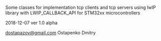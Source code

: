 Some classes for implementation tcp clients and tcp servers
using lwIP library with LWIP_CALLBACK_API
for STM32xx microcontrollers

2018-12-07
ver 1.0 alpha

dostapazov@gmail.com
Ostapenko Dmitry